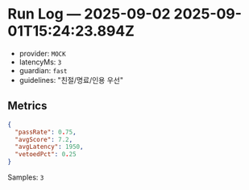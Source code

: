 # Run Log — 2025-09-02 2025-09-01T15:24:23.894Z

- provider: `MOCK`
- latencyMs: `3`
- guardian: `fast`
- guidelines: "친절/명료/인용 우선"

## Metrics

```json
{
  "passRate": 0.75,
  "avgScore": 7.2,
  "avgLatency": 1950,
  "vetoedPct": 0.25
}
```

Samples: `3`
